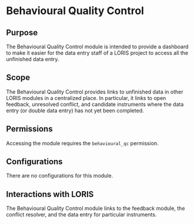 # Behavioural Quality Control

## Purpose

The Behavioural Quality Control module is intended to provide a dashboard to
make it easier for the data entry staff of a LORIS project to access
all the unfinished data entry.

## Scope

The Behavioural Quality Control provides links to unfinished data in other
LORIS modules in a centralized place. In particular, it links to
open feedback, unresolved conflict, and candidate instruments where
the data entry (or double data entry) has not yet been completed.

## Permissions

Accessing the module requires the `behavioural_qc` permission.

## Configurations

There are no configurations for this module.

## Interactions with LORIS

The Behavioural Quality Control module links to the feedback module, the
conflict resolver, and the data entry for particular instruments.


